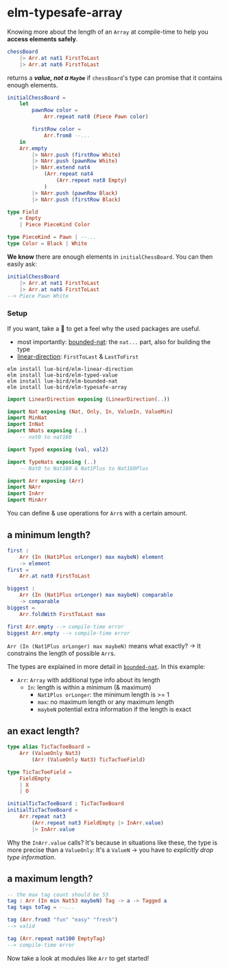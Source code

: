 # elm-typesafe-array

Knowing more about the length of an `Array` at compile-time to help you **access elements safely**.

```elm
chessBoard
    |> Arr.at nat1 FirstToLast
    |> Arr.at nat6 FirstToLast
```

returns a **_value, not a `Maybe`_** if `chessBoard`'s type can promise that it contains enough elements.

```elm
initialChessBoard =
    let
        pawnRow color =
            Arr.repeat nat8 (Piece Pawn color)

        firstRow color =
            Arr.from8 --...
    in
    Arr.empty
        |> NArr.push (firstRow White)
        |> NArr.push (pawnRow White)
        |> NArr.extend nat4
            (Arr.repeat nat4
                (Arr.repeat nat8 Empty)
            )
        |> NArr.push (pawnRow Black)
        |> NArr.push (firstRow Black)

type Field
    = Empty
    | Piece PieceKind Color

type PieceKind = Pawn | --...
type Color = Black | White
```

**We know** there are enough elements in `initialChessBoard`. You can then easily ask:

```elm
initialChessBoard
    |> Arr.at nat1 FirstToLast
    |> Arr.at nat6 FirstToLast
--> Piece Pawn White
```

### Setup

If you want, take a 👀 to get a feel why the used packages are useful.
- most importantly: [bounded-nat][bounded-nat]: the `nat...` part, also for building the type
- [linear-direction](https://package.elm-lang.org/packages/lue-bird/elm-linear-direction/latest/): `FirstToLast` & `LastToFirst`

```noformatingplease
elm install lue-bird/elm-linear-direction
elm install lue-bird/elm-typed-value
elm install lue-bird/elm-bounded-nat
elm install lue-bird/elm-typesafe-array
```

```elm
import LinearDirection exposing (LinearDirection(..))

import Nat exposing (Nat, Only, In, ValueIn, ValueMin)
import MinNat
import InNat
import NNats exposing (..)
    -- nat0 to nat160

import Typed exposing (val, val2)

import TypeNats exposing (..)
    -- Nat0 to Nat160 & Nat1Plus to Nat160Plus

import Arr exposing (Arr)
import NArr
import InArr
import MinArr
```

You can define & use operations for `Arr`s with a certain amount.

## a minimum length?

```elm
first :
    Arr (In (Nat1Plus orLonger) max maybeN) element
    -> element
first =
    Arr.at nat0 FirstToLast

biggest :
    Arr (In (Nat1Plus orLonger) max maybeN) comparable
    -> comparable
biggest =
    Arr.foldWith FirstToLast max

first Arr.empty --> compile-time error
biggest Arr.empty --> compile-time error
```

`Arr (In (Nat1Plus orLonger) max maybeN)` means what exactly?
→ It constrains the length of possible `Arr`s.

The types are explained in more detail in [`bounded-nat`][bounded-nat]. In this example:

- `Arr`: `Array` with additional type info about its length
    - `In`: length is within a minimum (& maximum)
        - `Nat1Plus orLonger`: the minimum length is >= 1
        - `max`: no maximum length or any maximum length
        - `maybeN` potential extra information if the length is exact

## an exact length?

```elm
type alias TicTacToeBoard =
    Arr (ValueOnly Nat3)
        (Arr (ValueOnly Nat3) TicTacToeField)

type TicTacToeField =
    FieldEmpty
    | X
    | O

initialTicTacToeBoard : TicTacToeBoard
initialTicTacToeBoard =
    Arr.repeat nat3
        (Arr.repeat nat3 FieldEmpty |> InArr.value)
        |> InArr.value
```

Why the `InArr.value` calls? It's because in situations like these, the type is more precise than a `ValueOnly`: It's a `ValueN` → you have to _explicitly drop type information_.


## a maximum length?
  
```elm
-- the max tag count should be 53
tag : Arr (In min Nat53 maybeN) Tag -> a -> Tagged a
tag tags toTag = --...

tag (Arr.from3 "fun" "easy" "fresh")
--> valid

tag (Arr.repeat nat100 EmptyTag)
--> compile-time error
```

Now take a look at modules like `Arr` to get started!

[bounded-nat]: https://package.elm-lang.org/packages/lue-bird/elm-bounded-nat/latest/
